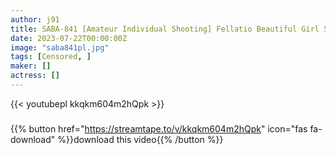 ```yaml
---
author: j91
title: SABA-841 [Amateur Individual Shooting] Fellatio Beautiful Girl 5 10 People Everywhere
date: 2023-07-22T00:00:00Z
image: "saba841pl.jpg"
tags: [Censored, ]
maker: []
actress: []
---
```



{{< youtubepl kkqkm604m2hQpk >}}
###

{{% button href="https://streamtape.to/v/kkqkm604m2hQpk" icon="fas fa-download" %}}download this video{{% /button %}}
